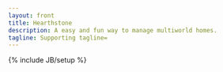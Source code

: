 ```yaml
---
layout: front
title: Hearthstone
description: A easy and fun way to manage multiworld homes.
tagline: Supporting tagline=
---
```

{% include JB/setup %}

